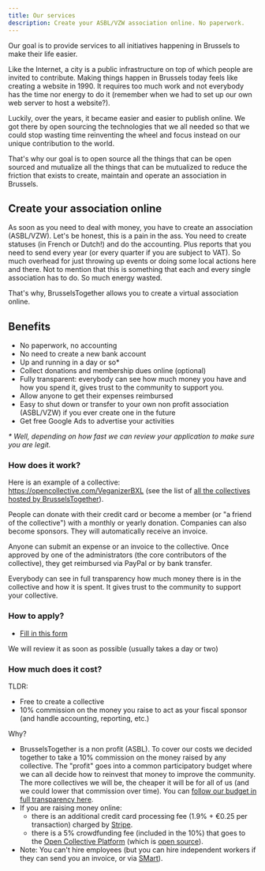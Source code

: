 ```yaml
---
title: Our services
description: Create your ASBL/VZW association online. No paperwork.
---
```


Our goal is to provide services to all initiatives happening in Brussels to make their life easier.

Like the Internet, a city is a public infrastructure on top of which people are invited to contribute.
Making things happen in Brussels today feels like creating a website in 1990. It requires too much work and not everybody has the time nor energy to do it (remember when we had to set up our own web server to host a website?).

Luckily, over the years, it became easier and easier to publish online. We got there by open sourcing the technologies that we all needed so that we could stop wasting time reinventing the wheel and focus instead on our unique contribution to the world.

That's why our goal is to open source all the things that can be open sourced and mutualize all the things that can be mutualized to reduce the friction that exists to create, maintain and operate an association in Brussels.

## Create your association online

As soon as you need to deal with money, you have to create an association (ASBL/VZW). Let's be honest, this is a pain in the ass.
You need to create statuses (in French or Dutch!) and do the accounting. Plus reports that you need to send every year (or every quarter if you are subject to VAT). So much overhead for just throwing up events or doing some local actions here and there. Not to mention that this is something that each and every single association has to do. So much energy wasted.

That's why, BrusselsTogether allows you to create a virtual association online.

## Benefits

- No paperwork, no accounting
- No need to create a new bank account
- Up and running in a day or so*
- Collect donations and membership dues online (optional)
- Fully transparent: everybody can see how much money you have and how you spend it, gives trust to the community to support you.
- Allow anyone to get their expenses reimbursed
- Easy to shut down or transfer to your own non profit association (ASBL/VZW) if you ever create one in the future
- Get free Google Ads to advertise your activities

*\* Well, depending on how fast we can review your application to make sure you are legit.*

### How does it work?

Here is an example of a collective: https://opencollective.com/VeganizerBXL (see the list of [all the collectives hosted by BrusselsTogether](https://opencollective.com/BrusselsTogether#collectives)).

People can donate with their credit card or become a member (or "a friend of the collective") with a monthly or yearly donation.
Companies can also become sponsors. They will automatically receive an invoice.

Anyone can submit an expense or an invoice to the collective. Once approved by one of the administrators (the core contributors of the collective), they get reimbursed via PayPal or by bank transfer.

Everybody can see in full transparency how much money there is in the collective and how it is spent. It gives trust to the community to support your collective.

### How to apply?

- [Fill in this form](https://opencollective.com/BrusselsTogether/apply)

We will review it as soon as possible (usually takes a day or two)

### How much does it cost?

TLDR:
- Free to create a collective
- 10% commission on the money you raise to act as your fiscal sponsor (and handle accounting, reporting, etc.)

Why?
- BrusselsTogether is a non profit (ASBL). To cover our costs we decided together to take a 10% commission on the money raised by any collective. The "profit" goes into a common participatory budget where we can all decide how to reinvest that money to improve the community. The more collectives we will be, the cheaper it will be for all of us (and we could lower that commission over time). You can [follow our budget in full transparency here](https://opencollective.com/brusselstogether-collective).
- If you are raising money online:
  - there is an additional credit card processing fee (1.9% + €0.25 per transaction) charged by [Stripe](https://stripe.com).
  - there is a 5% crowdfunding fee (included in the 10%) that goes to the [Open Collective Platform](https://opencollective.com) (which is [open source](https://github.com/opencollective/opencollective)).
- Note: You can't hire employees (but you can hire independent workers if they can send you an invoice, or via [SMart](http://smartbe.be/en/)).